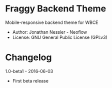 # Fraggy Backend Theme
Mobile-responsive backend theme for WBCE

 * Author: Jonathan Nessier - Neoflow
 * License: GNU General Public License (GPLv3)

# Changelog

1.0-beta1 - 2016-06-03

 * First beta release
